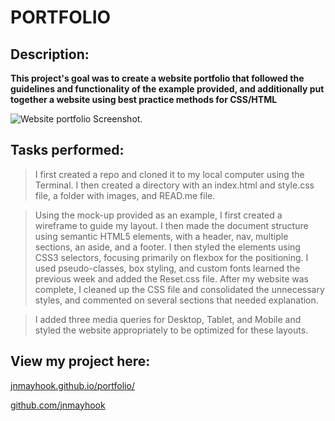 # PORTFOLIO

## Description:
**This project's goal was to create a website portfolio that followed the guidelines and functionality of the example provided, and additionally put together a website using best practice methods for CSS/HTML**

![Website portfolio Screenshot.](./assets/images/screenshot.png)


## Tasks performed:

> I first created a repo and cloned it to my local computer using the Terminal.  I then created a directory with an index.html and style.css file, a folder with 
images, and READ.me file.

> Using the mock-up provided as an example, I first created a wireframe to guide my layout.  I then made the document structure using semantic HTML5 elements, with a header, nav, multiple sections, an aside, and a footer.  I then styled the elements using CSS3 selectors, focusing primarily on flexbox for the positioning.  I used pseudo-classes, box styling, and custom fonts learned the previous week and added the Reset.css file.  After my website was complete, I cleaned up the CSS file and consolidated the unnecessary styles, and commented on several sections that needed explanation.  

> I added three media queries for Desktop, Tablet, and Mobile and styled the website appropriately to be optimized for these layouts.  


## View my project here: 
[jnmayhook.github.io/portfolio/](https://jnmayhook.github.io/portfolio)

[github.com/jnmayhook](https://github.com/jnmayhook)
